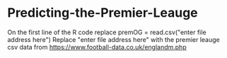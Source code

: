 # Predicting-the-Premier-Leauge
On the first line of the R code replace
premOG = read.csv("enter file address here")
Replace "enter file address here" with the premier leauge csv data from
https://www.football-data.co.uk/englandm.php
